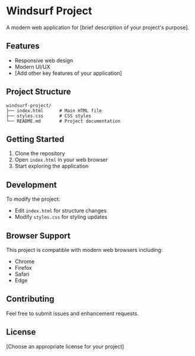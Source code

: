 # Windsurf Project

A modern web application for [brief description of your project's purpose].

## Features

- Responsive web design
- Modern UI/UX
- [Add other key features of your application]

## Project Structure

```
windsurf-project/
├── index.html      # Main HTML file
├── styles.css      # CSS styles
└── README.md       # Project documentation
```

## Getting Started

1. Clone the repository
2. Open `index.html` in your web browser
3. Start exploring the application

## Development

To modify the project:
- Edit `index.html` for structure changes
- Modify `styles.css` for styling updates

## Browser Support

This project is compatible with modern web browsers including:
- Chrome
- Firefox
- Safari
- Edge

## Contributing

Feel free to submit issues and enhancement requests.

## License

[Choose an appropriate license for your project]
